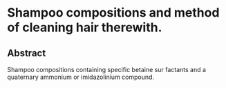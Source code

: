 # Shampoo compositions and method of cleaning hair therewith.

## Abstract
Shampoo compositions containing specific betaine sur factants and a quaternary ammonium or imidazolinium compound.
